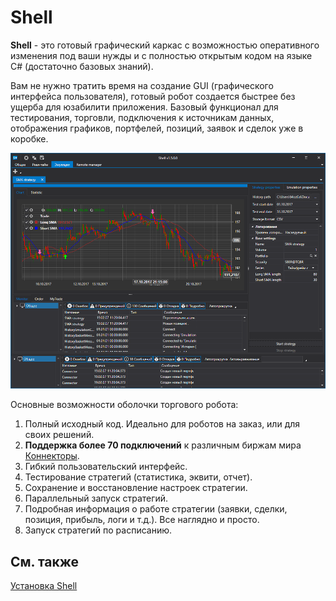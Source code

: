 # Shell

**Shell** \- это готовый графический каркас с возможностью оперативного изменения под ваши нужды и с полностью открытым кодом на языке C\# (достаточно базовых знаний). 

Вам не нужно тратить время на создание GUI (графического интерфейса пользователя), готовый робот создается быстрее без ущерба для юзабилити приложения. Базовый функционал для тестирования, торговли, подключения к источникам данных, отображения графиков, портфелей, позиций, заявок и сделок уже в коробке.

![Shell Title 00](../images/Shell_Title_00.png)

Основные возможности оболочки торгового робота:

1. Полный исходный код. Идеально для роботов на заказ, или для своих решений.
2. **Поддержка более 70 подключений** к различным биржам мира [Коннекторы](api/connectors.md).
3. Гибкий пользовательский интерфейс.
4. Тестирование стратегий (статистика, эквити, отчет).
5. Сохранение и восстановление настроек стратегии.
6. Параллельный запуск стратегий.
7. Подробная информация о работе стратегии (заявки, сделки, позиция, прибыль, логи и т.д.). Все наглядно и просто.
8. Запуск стратегий по расписанию.

## См. также

[Установка Shell](shell/installing_shell.md)

